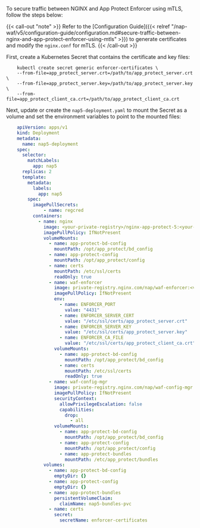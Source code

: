 To secure traffic between NGINX and App Protect Enforcer using mTLS, follow the steps below:

{{< call-out "note" >}} Refer to the [Configuration Guide]({{< relref "/nap-waf/v5/configuration-guide/configuration.md#secure-traffic-between-nginx-and-app-protect-enforcer-using-mtls" >}}) to generate certificates and modify the `nginx.conf` for mTLS.
{{< /call-out >}}

First, create a Kubernetes Secret that contains the certificate and key files:
	
```shell
	kubectl create secret generic enforcer-certificates \
	--from-file=app_protect_server.crt=/path/to/app_protect_server.crt \
	--from-file=app_protect_server.key=/path/to/app_protect_server.key \
	--from-file=app_protect_client_ca.crt=/path/to/app_protect_client_ca.crt
```

Next, update or create the `nap5-deployment.yaml` to mount the Secret as a volume and set the environment variables to point to the mounted files: 

```yaml
	apiVersion: apps/v1
	kind: Deployment
	metadata:
	  name: nap5-deployment
	spec:
	  selector:
	    matchLabels:
	      app: nap5
	  replicas: 2
	  template:
	    metadata:
	      labels:
	        app: nap5
	    spec:
	      imagePullSecrets:
	          - name: regcred
	      containers:
	        - name: nginx
	          image: <your-private-registry>/nginx-app-protect-5:<your-tag>
	          imagePullPolicy: IfNotPresent
	          volumeMounts:
	            - name: app-protect-bd-config
	              mountPath: /opt/app_protect/bd_config
	            - name: app-protect-config
	              mountPath: /opt/app_protect/config
	            - name: certs
	              mountPath: /etc/ssl/certs
	              readOnly: true
	            - name: waf-enforcer
	              image: private-registry.nginx.com/nap/waf-enforcer:<version-tag>
	              imagePullPolicy: IfNotPresent
	              env:
	                - name: ENFORCER_PORT
	                  value: "4431"
	                - name: ENFORCER_SERVER_CERT
	                  value: "/etc/ssl/certs/app_protect_server.crt"
	                - name: ENFORCER_SERVER_KEY
	                  value: "/etc/ssl/certs/app_protect_server.key"
	                - name: ENFORCER_CA_FILE
	                  value: "/etc/ssl/certs/app_protect_client_ca.crt"
	              volumeMounts:
	                - name: app-protect-bd-config
	                  mountPath: /opt/app_protect/bd_config
	                - name: certs
	                  mountPath: /etc/ssl/certs
	                  readOnly: true
	            - name: waf-config-mgr
	              image: private-registry.nginx.com/nap/waf-config-mgr:<version-tag>
	              imagePullPolicy: IfNotPresent
	              securityContext:
	                allowPrivilegeEscalation: false
	                capabilities:
	                  drop:
	                    - all
	              volumeMounts:
	                - name: app-protect-bd-config
	                  mountPath: /opt/app_protect/bd_config
	                - name: app-protect-config
	                  mountPath: /opt/app_protect/config
	                - name: app-protect-bundles
	                  mountPath: /etc/app_protect/bundles
	          volumes:
	            - name: app-protect-bd-config
	              emptyDir: {}
	            - name: app-protect-config
	              emptyDir: {}
	            - name: app-protect-bundles
	              persistentVolumeClaim:
	                claimName: nap5-bundles-pvc
	            - name: certs
	              secret:
	                secretName: enforcer-certificates
```